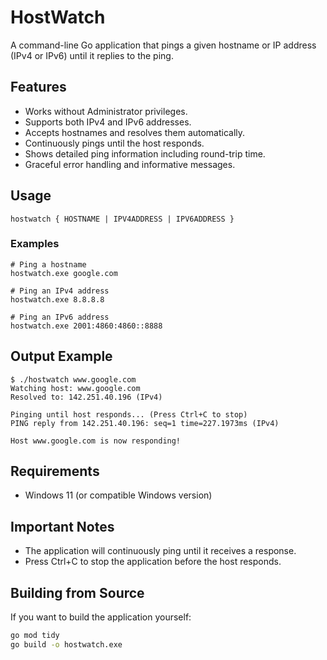 # HostWatch

A command-line Go application that pings a given hostname or IP address (IPv4 or IPv6) until it replies to the ping.

## Features

- Works without Administrator privileges.
- Supports both IPv4 and IPv6 addresses.
- Accepts hostnames and resolves them automatically.
- Continuously pings until the host responds.
- Shows detailed ping information including round-trip time.
- Graceful error handling and informative messages.

## Usage

```
hostwatch { HOSTNAME | IPV4ADDRESS | IPV6ADDRESS }
```

### Examples

```
# Ping a hostname
hostwatch.exe google.com

# Ping an IPv4 address
hostwatch.exe 8.8.8.8

# Ping an IPv6 address
hostwatch.exe 2001:4860:4860::8888
```

## Output Example

```
$ ./hostwatch www.google.com
Watching host: www.google.com
Resolved to: 142.251.40.196 (IPv4)

Pinging until host responds... (Press Ctrl+C to stop)
PING reply from 142.251.40.196: seq=1 time=227.1973ms (IPv4)

Host www.google.com is now responding!
```

## Requirements

- Windows 11 (or compatible Windows version)

## Important Notes

- The application will continuously ping until it receives a response.
- Press Ctrl+C to stop the application before the host responds.

## Building from Source

If you want to build the application yourself:

```bash
go mod tidy
go build -o hostwatch.exe
```
